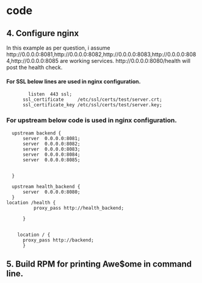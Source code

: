 # code




## 4. Configure nginx
<p>In this example as per question, i assume http://0.0.0.0:8081,http://0.0.0.0:8082,http://0.0.0.0:8083,http://0.0.0.0:8084,http://0.0.0.0:8085 are working services. http://0.0.0.0:8080/health will post the health check.</p>

  #### For SSL below lines are used in nginx configuration.
  ```
          listen  443 ssl;
        ssl_certificate     /etc/ssl/certs/test/server.crt;
        ssl_certificate_key /etc/ssl/certs/test/server.key;
  ```
  ### For upstream below code is used in nginx configuration.
  ```
    upstream backend {
        server  0.0.0.0:8081;
        server  0.0.0.0:8082;
        server  0.0.0.0:8083;
        server  0.0.0.0:8084;
        server  0.0.0.0:8085;

 
    }

    upstream health_backend {
        server  0.0.0.0:8080;
    }
 location /health {
            proxy_pass http://health_backend;

        }


      location / {
        proxy_pass http://backend;
        }
  ```



## 5. Build RPM for printing Awe$ome in command line.
